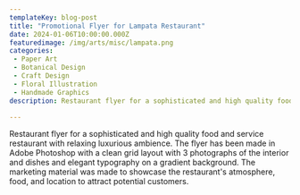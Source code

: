 ```yaml
---
templateKey: blog-post
title: "Promotional Flyer for Lampata Restaurant"
date: 2024-01-06T10:00:00.000Z
featuredimage: /img/arts/misc/lampata.png
categories:
 - Paper Art
 - Botanical Design
 - Craft Design
 - Floral Illustration
 - Handmade Graphics
description: Restaurant flyer for a sophisticated and high quality food and service restaurant with relaxing luxurious ambience. The flyer has been made in Adobe Photoshop with a clean grid layout with 3 photographs of the interior and dishes and elegant typography on a gradient background. The marketing material was made to showcase the restaurant's atmosphere, food, and location to attract potential customers

---
```


Restaurant flyer for a sophisticated and high quality food and service restaurant with relaxing luxurious ambience. The flyer has been made in Adobe Photoshop with a clean grid layout with 3 photographs of the interior and dishes and elegant typography on a gradient background. The marketing material was made to showcase the restaurant's atmosphere, food, and location to attract potential customers.

